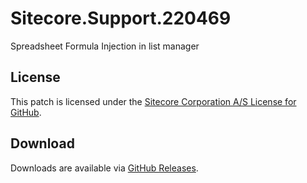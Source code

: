 # Sitecore.Support.220469
Spreadsheet Formula Injection in list manager

## License  
This patch is licensed under the [Sitecore Corporation A/S License for GitHub](https://github.com/sitecoresupport/Sitecore.Support.220469/blob/master/LICENSE).  

## Download  
Downloads are available via [GitHub Releases](https://github.com/sitecoresupport/Sitecore.Support.220469/releases).  
